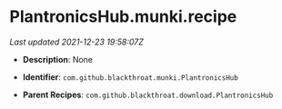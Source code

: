 # PlantronicsHub.munki.recipe

_Last updated 2021-12-23 19:58:07Z_

- **Description**: None

- **Identifier**: `com.github.blackthroat.munki.PlantronicsHub`

- **Parent Recipes**: `com.github.blackthroat.download.PlantronicsHub`